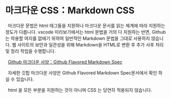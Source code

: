 # 마크다운 CSS：Markdown CSS

&nbsp; 마크다운 문법은 html 태그들을 지원하나 마크다운 문서를 읽는 체계에 따라 지원하는 정도가 다릅니다. vscode 미리보기에서는 html 문법을 거의 다 지원하는 반면, Github는 악용할 여지를 없애기 위하여 일반적인 Markdown 문법을 그대로 사용하지 않습니다. 웹 사이트의 보안과 일관성을 위해 Markdown을 HTML로 변환 후 추가 사후 처리 및 정리 작업을 수행합니다.

&nbsp; [Github 마크다운 사양：Github Flavored Markdown Spec](https://github.github.com/gfm/)

&nbsp; 자세한 깃헙 마크다운 사양은 Github Flavored Markdown Spec문서에서 확인 하실 수 있습니다.

&nbsp; html 을 모든 부분을 지원하는 것이 아니며 CSS 는 당연히 적용되지 않습니다.
